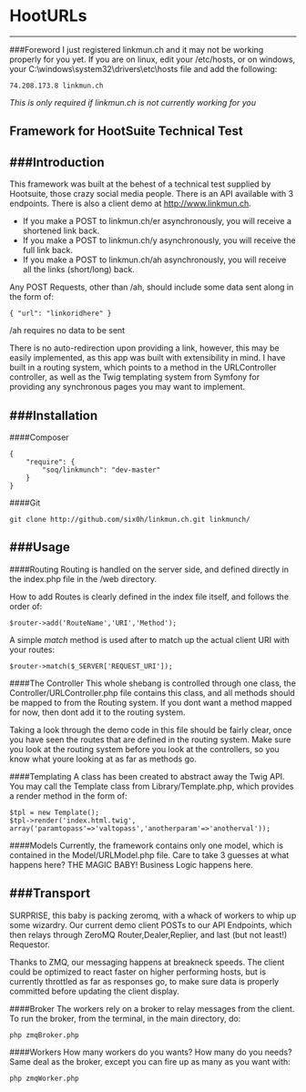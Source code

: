 # HootURLs
---

###Foreword
I just registered linkmun.ch and it may not be working properly for you yet. If you are on linux, edit your /etc/hosts, or on windows, your C:\windows\system32\drivers\etc\hosts file and add the following:
    
    74.208.173.8 linkmun.ch

*This is only required if linkmun.ch is not currently working for you*

## Framework for HootSuite Technical Test

###Introduction
---
This framework was built at the behest of a technical test supplied by Hootsuite, those crazy social media people. There is an API available with 3 endpoints. There is also a client demo at http://www.linkmun.ch.

- If you make a POST to linkmun.ch/er asynchronously, you will receive a shortened link back.
- If you make a POST to linkmun.ch/y asynchronously, you will receive the full link back.
- If you make a POST to linkmun.ch/ah asynchronously, you will receive all the links (short/long) back.

Any POST Requests, other than /ah,  should include some data sent along in the form of:
    
    { "url": "linkoridhere" }

/ah requires no data to be sent

There is no auto-redirection upon providing a link, however, this may be easily implemented, as this app was built with extensibility in mind. I have built in a routing system, which points to a method in the URLController controller, as well as the Twig templating system from Symfony for providing any synchronous pages you may want to implement.

###Installation
---

####Composer
    
    {
        "require": {
            "soq/linkmunch": "dev-master"
        }
    }

####Git

    git clone http://github.com/six0h/linkmun.ch.git linkmunch/
            

###Usage
---

####Routing
Routing is handled on the server side, and defined directly in the index.php file in the /web directory.

How to add Routes is clearly defined in the index file itself, and follows the order of:

    $router->add('RouteName','URI','Method');

A simple *match* method is used after to match up the actual client URI with your routes:

    $router->match($_SERVER['REQUEST_URI']);

####The Controller
This whole shebang is controlled through one class, the Controller/URLController.php file contains this class, and all methods should be mapped to from the Routing system. If you dont want a method mapped for now, then dont add it to the routing system.

Taking a look through the demo code in this file should be fairly clear, once you have seen the routes that are defined in the routing system. Make sure you look at the routing system before you look at the controllers, so you know what youre looking at as far as methods go.

####Templating
A class has been created to abstract away the Twig API. You may call the Template class from Library/Template.php, which provides a render method in the form of:

    $tpl = new Template();
    $tpl->render('index.html.twig', array('paramtopass'=>'valtopass','anotherparam'=>'anotherval'));

####Models
Currently, the framework contains only one model, which is contained in the Model/URLModel.php file. Care to take 3 guesses at what happens here? THE MAGIC BABY! Business Logic happens here.

###Transport
---
SURPRISE, this baby is packing zeromq, with a whack of workers to whip up some wizardry. Our current demo client POSTs to our API Endpoints, which then relays through ZeroMQ Router,Dealer,Replier, and last (but not least!) Requestor.

Thanks to ZMQ, our messaging happens at breakneck speeds. The client could be optimized to react faster on higher performing hosts, but is currently throttled as far as responses go, to make sure data is properly committed before updating the client display.

####Broker
The workers rely on a broker to relay messages from the client. To run the broker, from the terminal, in the main directory, do:

    php zmqBroker.php

####Workers
How many workers do you wants? How many do you needs? Same deal as the broker, except you can fire up as many as you want with:

    php zmqWorker.php
